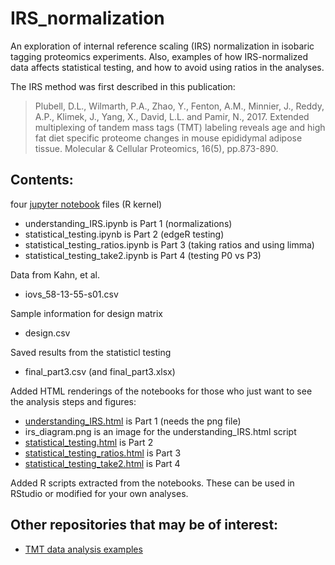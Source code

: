 # IRS_normalization
An exploration of internal reference scaling (IRS) normalization in isobaric tagging proteomics experiments. Also, examples of how IRS-normalized data affects statistical testing, and how to avoid using ratios in the analyses. 

The IRS method was first described in this publication:
> Plubell, D.L., Wilmarth, P.A., Zhao, Y., Fenton, A.M., Minnier, J., Reddy, A.P., Klimek, J., Yang, X., David, L.L. and Pamir, N., 2017. Extended multiplexing of tandem mass tags (TMT) labeling reveals age and high fat diet specific proteome changes in mouse epididymal adipose tissue. Molecular & Cellular Proteomics, 16(5), pp.873-890. 

## Contents:
four [jupyter notebook](http://jupyter.org) files (R kernel)
* understanding_IRS.ipynb is Part 1 (normalizations)
* statistical_testing.ipynb is Part 2 (edgeR testing)
* statistical_testing_ratios.ipynb is Part 3 (taking ratios and using limma)
* statistical_testing_take2.ipynb is Part 4 (testing P0 vs P3)

Data from Kahn, et al.
* iovs_58-13-55-s01.csv

Sample information for design matrix
* design.csv

Saved results from the statisticl testing
* final_part3.csv (and final_part3.xlsx)

Added HTML renderings of the notebooks for those who just want to see the analysis steps and figures:
* [understanding_IRS.html](understanding_IRS.html) is Part 1 (needs the png file)
* irs_diagram.png is an image for the understanding_IRS.html script
* [statistical_testing.html](statistical_testing.html) is Part 2
* [statistical_testing_ratios.html](statistical_testing_ratios.html) is Part 3
* [statistical_testing_take2.html](statistical_testing_take2.html) is Part 4

Added R scripts extracted from the notebooks. These can be used in RStudio or modified for your own analyses.

## Other repositories that may be of interest:
* [TMT data analysis examples](https://github.com/pwilmart/TMT_analysis_examples.git)
